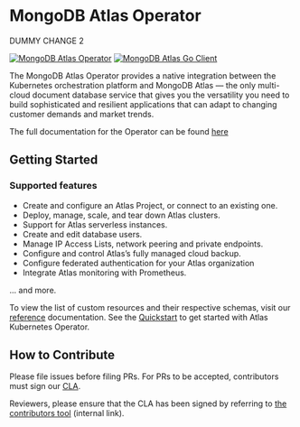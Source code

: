 # MongoDB Atlas Operator

DUMMY CHANGE 2

[![MongoDB Atlas Operator](https://github.com/mongodb/mongodb-atlas-kubernetes/workflows/Test/badge.svg)](https://github.com/mongodb/mongodb-atlas-kubernetes/actions/workflows/test.yml?query=branch%3Amain)
[![MongoDB Atlas Go Client](https://img.shields.io/badge/Powered%20by%20-go--client--mongodb--atlas-%2313AA52)](https://github.com/mongodb/go-client-mongodb-atlas)

The MongoDB Atlas Operator provides a native integration between the Kubernetes orchestration platform and MongoDB Atlas
— the only multi-cloud document database service that gives you the versatility you need to build sophisticated and
resilient applications that can adapt to changing customer demands and market trends.

The full documentation for the Operator can be found [here](https://docs.atlas.mongodb.com/atlas-operator/)

## Getting Started

### Supported features

* Create and configure an Atlas Project, or connect to an existing one.
* Deploy, manage, scale, and tear down Atlas clusters.
* Support for Atlas serverless instances.
* Create and edit database users.
* Manage IP Access Lists, network peering and private endpoints.
* Configure and control Atlas’s fully managed cloud backup.
* Configure federated authentication for your Atlas organization
* Integrate Atlas monitoring with Prometheus.

... and more.

To view the list of custom resources and their respective schemas, visit our [reference](https://www.mongodb.com/docs/atlas/operator/stable/custom-resources/) 
documentation. See the [Quickstart](https://www.mongodb.com/docs/atlas/operator/stable/ak8so-quick-start/) to get started
with Atlas Kubernetes Operator.


## How to Contribute

Please file issues before filing PRs. For PRs to be accepted, contributors must sign
our [CLA](https://www.mongodb.com/legal/contributor-agreement).

Reviewers, please ensure that the CLA has been signed by referring
to [the contributors tool](https://contributors.corp.mongodb.com/) (internal link).
